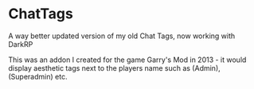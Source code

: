 # ChatTags
A way better updated version of my old Chat Tags, now working with DarkRP

This was an addon I created for the game Garry's Mod in 2013 - it would display aesthetic tags next to the players name such as (Admin), (Superadmin) etc.

